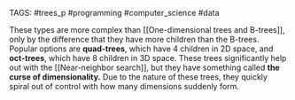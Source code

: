 TAGS: #trees_p #programming #computer_science #data 

These types are more complex than [[One-dimensional trees and B-trees]], only by the difference that they have more children than the B-trees. Popular options are **quad-trees**, which have 4 children in 2D space, and **oct-trees**, which have 8 children in 3D space. These trees significantly help out with the [[Near-neighbor search]], but they have something called **the curse of dimensionality.** Due to the nature of these trees, they quickly spiral out of control with how many dimensions suddenly form. 